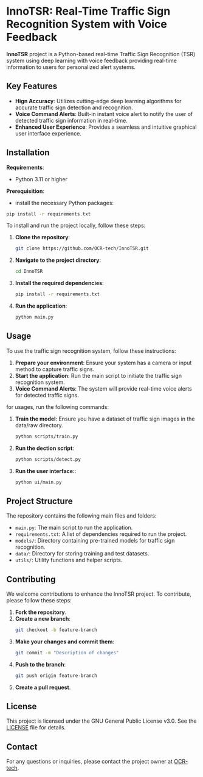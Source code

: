 # InnoTSR: Real-Time Traffic Sign Recognition System with Voice Feedback 

**InnoTSR** project is a Python-based real-time Traffic Sign Recognition (TSR) system using deep learning with voice feedback providing real-time information to users for personalized alert systems.


## Key Features
- **Hign Accuracy**: Utilizes cutting-edge deep learning algorithms for accurate traffic sign detection and recognition.
- **Voice Command Alerts**: Built-in instant voice alert to notify the user of detected traffic sign information in real-time.
- **Enhanced User Experience**: Provides a seamless and intuitive graphical user interface experience.


## Installation

**Requirements**: 
- Python 3.11 or higher

**Prerequisition**: 
- install the necessary Python packages:

```bash
pip install -r requirements.txt
``` 

To install and run the project locally, follow these steps:

1. **Clone the repository**:
   ```bash
   git clone https://github.com/OCR-tech/InnoTSR.git
   ```

2. **Navigate to the project directory**:
   ```bash
   cd InnoTSR
   ```

3. **Install the required dependencies**:
   ```bash
   pip install -r requirements.txt
   ```

4. **Run the application**:
   ```bash
   python main.py
   ```

## Usage

To use the traffic sign recognition system, follow these instructions:
1. **Prepare your environment**: Ensure your system has a camera or input method to capture traffic signs.
2. **Start the application**: Run the main script to initiate the traffic sign recognition system.
3. **Voice Command Alerts**: The system will provide real-time voice alerts for detected traffic signs.


for usages, run the following commands:
1. **Train the model**: Ensure you have a dataset of traffic sign images in the data/raw directory.
   ```bash
   python scripts/train.py
   ```

2. **Run the dection script**:
   ```bash
   python scripts/detect.py
   ```

3. **Run the user interface:**:
   ```bash
   python ui/main.py
   ```



## Project Structure

The repository contains the following main files and folders:

- `main.py`: The main script to run the application.
- `requirements.txt`: A list of dependencies required to run the project.
- `models/`: Directory containing pre-trained models for traffic sign recognition.
- `data/`: Directory for storing training and test datasets.
- `utils/`: Utility functions and helper scripts.

## Contributing

We welcome contributions to enhance the InnoTSR project. To contribute, please follow these steps:

1. **Fork the repository**.
2. **Create a new branch**:
   ```bash
   git checkout -b feature-branch
   ```
3. **Make your changes and commit them**:
   ```bash
   git commit -m "Description of changes"
   ```
4. **Push to the branch**:
   ```bash
   git push origin feature-branch
   ```
5. **Create a pull request**.

## License

This project is licensed under the GNU General Public License v3.0. See the [LICENSE](LICENSE) file for details.

## Contact

For any questions or inquiries, please contact the project owner at [OCR-tech](https://github.com/OCR-tech).